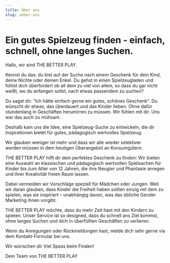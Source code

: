 ```yaml
---
title: Über uns
slug: ueber-uns
---
```


# Ein gutes Spielzeug finden -  einfach, schnell, ohne langes Suchen.

Hallo, wir sind THE BETTER PLAY.

Kennst du das: du bist auf der Suche nach einem Geschenk für dein Kind, deine Nichte oder deinen Enkel. Du gehst in einen Spielzeugladen und fühlst dich überfordert ob all dem zu viel von allem, so dass du gar nicht weißt, wo du anfangen sollst, nach etwas passendem zu suchen?

Du sagst dir: “Ich hätte einfach gerne ein gutes, schönes Geschenk“. Du wünscht dir etwas, das überdauert und das Kinder lieben. Ohne dafür stundenlang in Geschäften herumirren zu müssen.
Wir fühlen mit dir. Uns war das auch zu mühsam.

Deshalb kam uns die Idee, eine Spielzeug-Suche zu entwickeln, die dir Inspirationen bietet für gutes, pädagogisch wertvolles Spielzeug.

Wir glauben weniger ist mehr und dass wir alle wieder selektiver werden müssen in dem heutigen Überangebot an Konsumgütern.

THE BETTER PLAY hilft dir dein perfektes Geschenk zu finden:
Wir bieten eine Auswahl an klassischen und pädagogisch wertvollen Spielsachen für Kinder bis zum Alter von 12 Jahren, die ihre Neugier und Phantasie anregen und ihrer Kreativität freien Raum lassen.

Dabei vermeiden wir Vorschläge speziell für Mädchen oder Jungen. Weil wir daran glauben, dass Kinder die Freiheit haben sollten einzig mit dem zu spielen, was sie inspiriert – unabhängig davon, was das übliche Gender Marketing ihnen vorgibt.

THE BETTER PLAY möchte, dass du mehr Zeit hast mit den Kindern zu spielen. Unser Service ist so designed, dass du schnell ans Ziel kommst, ohne langes Suchen und dich in überfüllten Geschäften zu verlieren.

Wenn du Anregungen oder Rückmeldungen hast, melde dich sehr gerne via dem Kontakt-Formular bei uns.

Wir wünschen dir Viel Spass beim Finden!

Dein Team von THE BETTER PLAY
